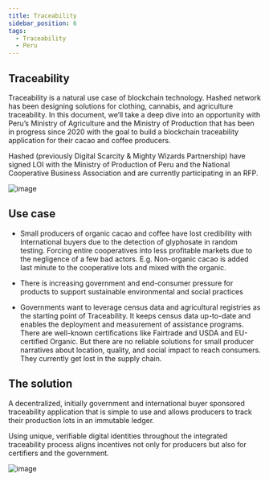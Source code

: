 ```yaml
---
title: Traceability
sidebar_position: 6
tags:
  - Traceability
  - Peru
---
```


<head>
  <title>Traceability in Agriculture</title>
  <meta charSet="utf-8" />
  <meta property="og:image" content="https://docs.hashed.network/img/monolith.png" />
  <meta property="og:description" content="Triple entry accounting protocol generates journal files from Native Bitcoin Vaults and enables vault administrators to run balance sheets and income statements" />
  <meta property="og:title" content="Hashed Network Triple Entry Accounting" />
  <meta property="og:url" content="https://docs.hashed.network/docs/accounting" />
</head>

## Traceability

Traceability is a natural use case of blockchain technology. Hashed network has been designing solutions for clothing, cannabis, and agriculture traceability. In this document, we’ll take a deep dive into an opportunity with Peru’s Ministry of Agriculture and the Ministry of Production that has been in progress since 2020 with the goal to build a blockchain traceability application for their cacao and coffee producers. 

Hashed (previously Digital Scarcity & Mighty Wizards Partnership) have signed LOI with the Ministry of Production of Peru and the National Cooperative Business Association and are currently participating in an RFP.

![image](https://user-images.githubusercontent.com/7217054/204923232-0eb1c975-9011-4657-ae4a-d58116693476.png)

## Use case

- Small producers of organic cacao and coffee have lost credibility with International buyers due to the detection of glyphosate in random testing. Forcing entire cooperatives into less profitable markets due to the negligence of a few bad actors. E.g. Non-organic cacao is added last minute to the cooperative lots and mixed with the organic.

- There is increasing government and end-consumer pressure for products to support sustainable environmental and social practices

- Governments want to leverage census data and agricultural registries as the starting point of Traceability. It keeps census data up-to-date and enables the deployment and measurement of assistance programs.
There are well-known certifications like Fairtrade and USDA and EU-certified Organic. But there are no reliable solutions for small producer narratives about location, quality, and social impact to reach consumers. They currently get lost in the supply chain. 

## The solution

A decentralized, initially government and international buyer sponsored traceability application that is simple to use and allows producers to track their production lots in an immutable ledger.

Using unique, verifiable digital identities throughout the integrated traceability process aligns incentives not only for producers but also for certifiers and the government.



![image](https://user-images.githubusercontent.com/7217054/204927819-bee0b426-6bc4-40f4-9154-23ceb6285b7c.png)

